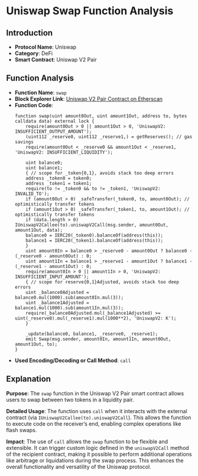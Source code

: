 # Uniswap Swap Function Analysis

## Introduction
- **Protocol Name**: Uniswap
- **Category**: DeFi
- **Smart Contract**: Uniswap V2 Pair

## Function Analysis
- **Function Name**: `swap`
- **Block Explorer Link**: [Uniswap V2 Pair Contract on Etherscan](https://etherscan.io/address/0xB4e16d0168e52d35CaCD2c6185b44281Ec28C9Dc#code)
- **Function Code**:
    ```solidity
    function swap(uint amount0Out, uint amount1Out, address to, bytes calldata data) external lock {
        require(amount0Out > 0 || amount1Out > 0, 'UniswapV2: INSUFFICIENT_OUTPUT_AMOUNT');
        (uint112 _reserve0, uint112 _reserve1,) = getReserves(); // gas savings
        require(amount0Out < _reserve0 && amount1Out < _reserve1, 'UniswapV2: INSUFFICIENT_LIQUIDITY');

        uint balance0;
        uint balance1;
        { // scope for _token{0,1}, avoids stack too deep errors
        address _token0 = token0;
        address _token1 = token1;
        require(to != _token0 && to != _token1, 'UniswapV2: INVALID_TO');
        if (amount0Out > 0) _safeTransfer(_token0, to, amount0Out); // optimistically transfer tokens
        if (amount1Out > 0) _safeTransfer(_token1, to, amount1Out); // optimistically transfer tokens
        if (data.length > 0) IUniswapV2Callee(to).uniswapV2Call(msg.sender, amount0Out, amount1Out, data);
        balance0 = IERC20(_token0).balanceOf(address(this));
        balance1 = IERC20(_token1).balanceOf(address(this));
        }
        uint amount0In = balance0 > _reserve0 - amount0Out ? balance0 - (_reserve0 - amount0Out) : 0;
        uint amount1In = balance1 > _reserve1 - amount1Out ? balance1 - (_reserve1 - amount1Out) : 0;
        require(amount0In > 0 || amount1In > 0, 'UniswapV2: INSUFFICIENT_INPUT_AMOUNT');
        { // scope for reserve{0,1}Adjusted, avoids stack too deep errors
        uint _balance0Adjusted = balance0.mul(1000).sub(amount0In.mul(3));
        uint _balance1Adjusted = balance1.mul(1000).sub(amount1In.mul(3));
        require(_balance0Adjusted.mul(_balance1Adjusted) >= uint(_reserve0).mul(_reserve1).mul(1000**2), 'UniswapV2: K');
        }

        _update(balance0, balance1, _reserve0, _reserve1);
        emit Swap(msg.sender, amount0In, amount1In, amount0Out, amount1Out, to);
    }
    ```
- **Used Encoding/Decoding or Call Method**: `call`

## Explanation

**Purpose**: The `swap` function in the Uniswap V2 Pair smart contract allows users to swap between two tokens in a liquidity pair.

**Detailed Usage**: The function uses `call` when it interacts with the external contract (via `IUniswapV2Callee(to).uniswapV2Call`). This allows the function to execute code on the receiver’s end, enabling complex operations like flash swaps.

**Impact**: The use of `call` allows the `swap` function to be flexible and extensible. It can trigger custom logic defined in the `uniswapV2Call` method of the recipient contract, making it possible to perform additional operations like arbitrage or liquidations during the swap process. This enhances the overall functionality and versatility of the Uniswap protocol.
